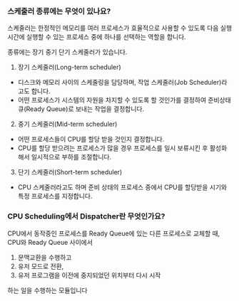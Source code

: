 ### 스케줄러 종류에는 무엇이 있나요?
스케줄러는 한정적인 메모리를 여러 프로세스가 효율적으로 사용할 수 있도록 다음 실행 시간에 실행할 수 있는 프로세스 중에 하나를 선택하는 역할을 합니다.

종류에는 장기 중기 단기 스케줄러가 있습니다.

1. 장기 스케줄러(Long-term scheduler)
- 디스크와 메모리 사이의 스케줄링을 담당하며, 작업 스케줄러(Job Scheduler)라고도 합니다.
- 어떤 프로세스가 시스템의 자원을 차지할 수 있도록 할 것인가를 결정하여 준비상태 큐(Ready Queue)로 보내는 작업을 결정합니다.

2. 중기 스케줄러(Mid-term scheduler)
- 어떤 프로세스들이 CPU를 할당 받을 것인지 결정합니다.
- CPU를 할당 받으려는 프로세스가 많을 경우 프로세스를 일시 보류시킨 후 활성화해서 일시적으로 부하를 조절합니다.

3. 단기 스케줄러(Short-term scheduler)
- CPU 스케줄러라고도 하며 준비 상태의 프로세스 중에서 CPU를 할당받을 시기와 특정 프로세스를 지정합니다.

### CPU Scheduling에서 Dispatcher란 무엇인가요?
CPU에서 동작중인 프로세스를 Ready Queue에 있는 다른 프로세스로 교체할 때, CPU와 Ready Queue 사이에서
1. 문맥교환을 수행하고
2. 유저 모드로 전환,
3. 유저 프로그램을 이전에 중지되었던 위치부터 다시 시작

하는 일을 수행하는 모듈입니다
